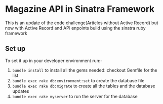 # Magazine API in Sinatra Framework
This is an update of the code challenge(Articles without Active Record) but now with Active Record and API enpoints build using the sinatra ruby framework

## Set up
To set it up in your developer environment run:-
1. `bundle install` to install all the gems needed: checkout Gemfile for the list
2. `bundle exec rake db:environment:set` to create the database file
2. `bundle exec rake db:migrate` to create all the tables and the database updates
3. `bundle exec rake myserver` to run the server for the database